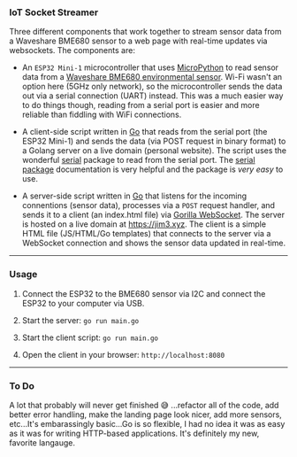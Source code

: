 ### IoT Socket Streamer

Three different components that work together to stream sensor data from a Waveshare BME680 sensor to a web page with real-time updates via websockets. The components are:

- An `ESP32 Mini-1` microcontroller that uses [MicroPython](https://micropython.org) to read sensor data from a [Waveshare BME680 environmental sensor](https://www.waveshare.com/wiki/Bme680#:~:text=Overview.%20A%20tiny%20sensor%20breakout%20with%20bme680,also%20is%20compatible%20with%203.3V/5V%20voltage%20levels.). Wi-Fi wasn't an option here (5GHz only network), so the microcontroller sends the data out via a serial connection (UART) instead. This was a much easier way to do things though, reading from a serial port is easier and more reliable than fiddling with WiFi connections.
  
- A client-side script written in [Go](https://go.dev) that reads from the serial port (the ESP32 Mini-1) and sends the data (via POST request in binary format) to a Golang server on a live domain (personal website). The script uses the wonderful [serial](https://github.com/bugst/go-serial) package to read from the serial port. The [serial package](https://pkg.go.dev/go.bug.st/serial) documentation is very helpful and the package is *very easy* to use.

- A server-side script written in [Go](https://go.dev) that listens for the incoming connentions (sensor data), processes via a `POST` request handler, and sends it to a client (an index.html file) via [Gorilla WebSocket](https://github.com/gorilla/websocket). The server is hosted on a live domain at https://jim3.xyz. The client is a simple HTML file (JS/HTML/Go templates) that connects to the server via a WebSocket connection and shows the sensor data updated in real-time.

---

### Usage

1. Connect the ESP32 to the BME680 sensor via I2C and connect the ESP32 to your computer via USB.

2. Start the server: `go run main.go`

3. Start the client script: `go run main.go`

4. Open the client in your browser: `http://localhost:8080`


---

### To Do

A lot that probably will never get finished 😅 ...refactor all of the code, add better error handling, make the landing page look nicer, add more sensors, etc...It's embarassingly basic...Go is so flexible, I had no idea it was as easy as it was for writing HTTP-based applications. It's definitely my new, favorite langauge. 
